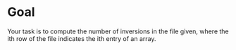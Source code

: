 
# Goal

Your task is to compute the number of inversions in the file given, where the ith row of the file indicates the ith entry of an array.
